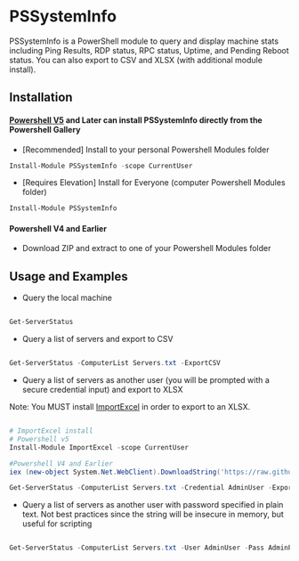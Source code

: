 # PSSystemInfo

PSSystemInfo is a PowerShell module to query and display machine stats including Ping Results, RDP status, RPC status, Uptime, and Pending Reboot status. You can also export to CSV and XLSX (with additional module install).    

## Installation

#### [Powershell V5](https://www.microsoft.com/en-us/download/details.aspx?id=50395) and Later can install PSSystemInfo directly from the Powershell Gallery

* [Recommended] Install to your personal Powershell Modules folder
```powershell
Install-Module PSSystemInfo -scope CurrentUser
```
* [Requires Elevation] Install for Everyone (computer Powershell Modules folder)
```powershell
Install-Module PSSystemInfo 
```

#### Powershell V4 and Earlier

* Download ZIP and extract to one of your Powershell Modules folder

## Usage and Examples

* Query the local machine

```powershell

Get-ServerStatus 

```

* Query a list of servers and export to CSV

```powershell

Get-ServerStatus -ComputerList Servers.txt -ExportCSV

```

* Query a list of servers as another user (you will be prompted with a secure credential input) and export to XLSX

Note: You MUST install [ImportExcel](https://github.com/dfinke/ImportExcel) in order to export to an XLSX. 


```powershell

# ImportExcel install
# Powershell v5
Install-Module ImportExcel -scope CurrentUser

#Powershell V4 and Earlier
iex (new-object System.Net.WebClient).DownloadString('https://raw.github.com/dfinke/ImportExcel/master/Install.ps1')

Get-ServerStatus -ComputerList Servers.txt -Credential AdminUser -ExportXLSX

```

* Query a list of servers as another user with password specified in plain text. Not best practices since the string will be insecure in memory, but useful for scripting

```powershell

Get-ServerStatus -ComputerList Servers.txt -User AdminUser -Pass AdminPass

```